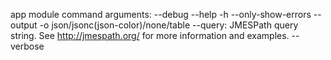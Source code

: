 app module command
arguments:
--debug
--help -h
--only-show-errors
--output -o json/jsonc(json-color)/none/table
--query: JMESPath query string. See http://jmespath.org/ for more information and examples.
--verbose

